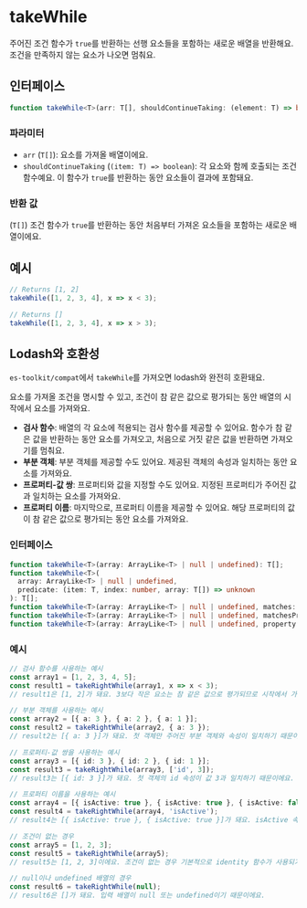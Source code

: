 # takeWhile

주어진 조건 함수가 `true`를 반환하는 선행 요소들을 포함하는 새로운 배열을 반환해요.
조건을 만족하지 않는 요소가 나오면 멈춰요.

## 인터페이스

```typescript
function takeWhile<T>(arr: T[], shouldContinueTaking: (element: T) => boolean): T[];
```

### 파라미터

- `arr` (`T[]`): 요소를 가져올 배열이에요.
- `shouldContinueTaking` (`(item: T) => boolean`): 각 요소와 함께 호출되는 조건 함수예요. 이 함수가 `true`를 반환하는 동안 요소들이 결과에 포함돼요.

### 반환 값

(`T[]`) 조건 함수가 `true`를 반환하는 동안 처음부터 가져온 요소들을 포함하는 새로운 배열이에요.

## 예시

```typescript
// Returns [1, 2]
takeWhile([1, 2, 3, 4], x => x < 3);

// Returns []
takeWhile([1, 2, 3, 4], x => x > 3);
```

## Lodash와 호환성

`es-toolkit/compat`에서 `takeWhile`를 가져오면 lodash와 완전히 호환돼요.

요소를 가져올 조건을 명시할 수 있고, 조건이 참 같은 값으로 평가되는 동안 배열의 시작에서 요소를 가져와요.

- **검사 함수**: 배열의 각 요소에 적용되는 검사 함수를 제공할 수 있어요. 함수가 참 같은 값을 반환하는 동안 요소를 가져오고, 처음으로 거짓 같은 값을 반환하면 가져오기를 멈춰요.
- **부분 객체**: 부분 객체를 제공할 수도 있어요. 제공된 객체의 속성과 일치하는 동안 요소를 가져와요.
- **프로퍼티-값 쌍**: 프로퍼티와 값을 지정할 수도 있어요. 지정된 프로퍼티가 주어진 값과 일치하는 요소를 가져와요.
- **프로퍼티 이름**: 마지막으로, 프로퍼티 이름을 제공할 수 있어요. 해당 프로퍼티의 값이 참 같은 값으로 평가되는 동안 요소를 가져와요.

### 인터페이스

```typescript
function takeWhile<T>(array: ArrayLike<T> | null | undefined): T[];
function takeWhile<T>(
  array: ArrayLike<T> | null | undefined,
  predicate: (item: T, index: number, array: T[]) => unknown
): T[];
function takeWhile<T>(array: ArrayLike<T> | null | undefined, matches: Partial<T>): T[];
function takeWhile<T>(array: ArrayLike<T> | null | undefined, matchesProperty: [keyof T, unknown]): T[];
function takeWhile<T>(array: ArrayLike<T> | null | undefined, property: PropertyKey): T[];
```

### 예시

```typescript
// 검사 함수를 사용하는 예시
const array1 = [1, 2, 3, 4, 5];
const result1 = takeRightWhile(array1, x => x < 3);
// result1은 [1, 2]가 돼요. 3보다 작은 요소는 참 같은 값으로 평가되므로 시작에서 가져오고, 처음으로 3 이상의 값을 만나면 멈춰요.

// 부분 객체를 사용하는 예시
const array2 = [{ a: 3 }, { a: 2 }, { a: 1 }];
const result2 = takeRightWhile(array2, { a: 3 });
// result2는 [{ a: 3 }]가 돼요. 첫 객체만 주어진 부분 객체와 속성이 일치하기 때문이에요.

// 프로퍼티-값 쌍을 사용하는 예시
const array3 = [{ id: 3 }, { id: 2 }, { id: 1 }];
const result3 = takeRightWhile(array3, ['id', 3]);
// result3는 [{ id: 3 }]가 돼요. 첫 객체의 id 속성이 값 3과 일치하기 때문이에요.

// 프로퍼티 이름을 사용하는 예시
const array4 = [{ isActive: true }, { isActive: true }, { isActive: false }];
const result4 = takeRightWhile(array4, 'isActive');
// result4는 [{ isActive: true }, { isActive: true }]가 돼요. isActive 속성이 참 같은 값으로 평가되는 요소를 시작에서 가져오기 때문이에요.

// 조건이 없는 경우
const array5 = [1, 2, 3];
const result5 = takeRightWhile(array5);
// result5는 [1, 2, 3]이에요. 조건이 없는 경우 기본적으로 identity 함수가 사용되기 때문이에요.

// null이나 undefined 배열의 경우
const result6 = takeRightWhile(null);
// result6은 []가 돼요. 입력 배열이 null 또는 undefined이기 때문이에요.
```
